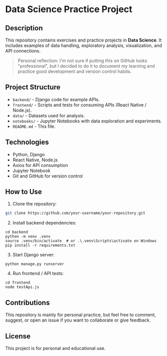 # Data Science Practice Project

## Description
This repository contains exercises and practice projects in **Data Science**. It includes examples of data handling, exploratory analysis, visualization, and API connections.

> Personal reflection: I'm not sure if putting this on GitHub looks "professional", but I decided to do it to document my learning and practice good development and version control habits.

## Project Structure
- `backend/` - Django code for example APIs.
- `frontend/` - Scripts and tests for consuming APIs (React Native / Node.js).
- `data/` - Datasets used for analysis.
- `notebooks/` - Jupyter Notebooks with data exploration and experiments.
- `README.md` - This file.

## Technologies
- Python, Django
- React Native, Node.js
- Axios for API consumption
- Jupyter Notebook
- Git and GitHub for version control

## How to Use
1. Clone the repository:
```bash
git clone https://github.com/your-username/your-repository.git
```

2. Install backend dependencies:
```
cd backend
python -m venv .venv
source .venv/bin/activate  # or .\.venv\Scripts\activate on Windows
pip install -r requirements.txt

```
3. Start Django server:
```
python manage.py runserver

```
4. Run frontend / API tests:
```
cd frontend
node testApi.js

```
## Contributions

This repository is mainly for personal practice, but feel free to comment, suggest, or open an issue if you want to collaborate or give feedback.

## License

This project is for personal and educational use.

